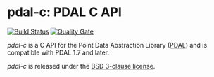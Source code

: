 pdal-c: PDAL C API
==================

[![Build Status](https://travis-ci.com/Simverge/pdal-c.svg?branch=master)](https://travis-ci.com/Simverge/pdal-c)
[![Quality Gate](https://sonarcloud.io/api/project_badges/measure?project=Simverge_pdal-c&metric=alert_status)](https://sonarcloud.io/project/issues?id=Simverge_pdal-c)

*pdal-c* is a C API for the Point Data Abstraction Library ([PDAL](http:/github.com/PDAL/PDAL))
and is compatible with PDAL 1.7 and later.

*pdal-c* is released under the [BSD 3-clause license](LICENSE.md).